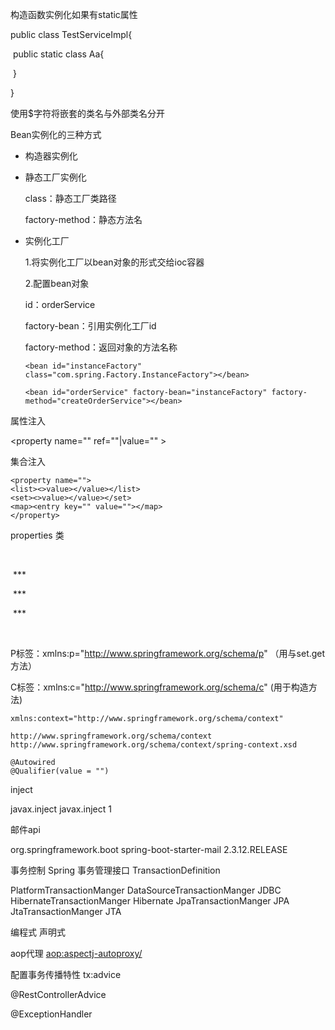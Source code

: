 构造函数实例化如果有static属性

public class TestServiceImpl{

​	public static class Aa{

​	}

}

<bean id=" " class="com.java,service,TestServiceImpl$Aa"> </bean>

使用$字符将嵌套的类名与外部类名分开



Bean实例化的三种方式

- 构造器实例化

<bean id = "goodsService" class="">

- 静态工厂实例化

  class：静态工厂类路径

  factory-method：静态方法名

- 实例化工厂

  1.将实例化工厂以bean对象的形式交给ioc容器

  2.配置bean对象

  id：orderService

  factory-bean：引用实例化工厂id

  factory-method：返回对象的方法名称

  ```
  <bean id="instanceFactory" class="com.spring.Factory.InstanceFactory"></bean>
  
  <bean id="orderService" factory-bean="instanceFactory" factory-method="createOrderService"></bean>
  ```
  
  

属性注入

<property name="" ref=""|value="" ></property>

集合注入

```
<property name="">
<list><>value></value></list>
<set><>value></value></set>
<map><entry key="" value=""></map>
</property>
```

properties 类

<property name= "propertoes">

​	<props>

​		<prop key="">\*\*\*</prop>

​		<prop key="">\*\*\*</prop>

​		<prop key="">\*\*\*</prop>

​	</props>

<property>

P标签：xmlns:p="http://www.springframework.org/schema/p" （用与set.get方法）

C标签：xmlns:c="http://www.springframework.org/schema/c" (用于构造方法) 





```
xmlns:context="http://www.springframework.org/schema/context"

http://www.springframework.org/schema/context
http://www.springframework.org/schema/context/spring-context.xsd
```



```
@Autowired
@Qualifier(value = "")
```



inject

<!-- https://mvnrepository.com/artifact/javax.inject/javax.inject -->
<dependency>
    <groupId>javax.inject</groupId>
    <artifactId>javax.inject</artifactId>
    <version>1</version>
</dependency>



邮件api

<!-- https://mvnrepository.com/artifact/org.springframework.boot/spring-boot-starter-mail -->
<dependency>
    <groupId>org.springframework.boot</groupId>
    <artifactId>spring-boot-starter-mail</artifactId>
    <version>2.3.12.RELEASE</version>
</dependency>


事务控制
Spring 事务管理接口
TransactionDefinition

PlatformTransactionManger   DataSourceTransactionManger   JDBC
                            HibernateTransactionManger    Hibernate
                            JpaTransactionManger          JPA
                            JtaTransactionManger          JTA


编程式
声明式

aop代理
<aop:aspectj-autoproxy/>

配置事务传播特性
tx:advice





@RestControllerAdvice



@ExceptionHandler

